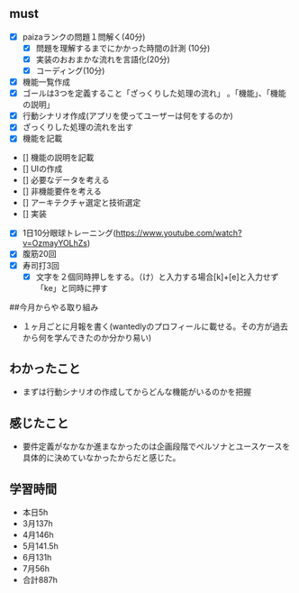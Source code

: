 
## must
- [x] paizaランクの問題１問解く(40分)
  - [x] 問題を理解するまでにかかった時間の計測 (10分)
  - [x] 実装のおおまかな流れを言語化(20分)
  - [x] コーディング(10分)
- [x] 機能一覧作成
 - [x] ゴールは3つを定義すること「ざっくりした処理の流れ」 。「機能」、「機能の説明」
 - [x] 行動シナリオ作成(アプリを使ってユーザーは何をするのか)
 - [x] ざっくりした処理の流れを出す
 - [x] 機能を記載
 - [] 機能の説明を記載
- [] UIの作成
- [] 必要なデータを考える
- [] 非機能要件を考える
- [] アーキテクチャ選定と技術選定
- [] 実装
- [x] 1日10分眼球トレーニング(https://www.youtube.com/watch?v=OzmayYOLhZs)
- [x] 腹筋20回
- [x] 寿司打3回
  - [x] 文字を２個同時押しをする。（け）と入力する場合[k]+[e]と入力せず「ke」と同時に押す

##今月からやる取り組み
- １ヶ月ごとに月報を書く(wantedlyのプロフィールに載せる。その方が過去から何を学んできたのか分かり易い)



## わかったこと
- まずは行動シナリオの作成してからどんな機能がいるのかを把握

## 感じたこと
- 要件定義がなかなか進まなかったのは企画段階でペルソナとユースケースを具体的に決めていなかったからだと感じた。
## 学習時間
  - 本日5h
  - 3月137h
  - 4月146h
  - 5月141.5h
  - 6月131h
  - 7月56h
  - 合計887h
    

